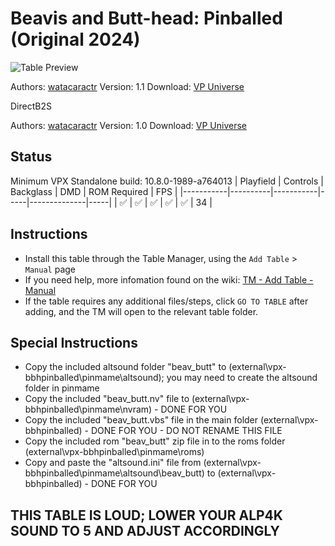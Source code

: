 # Beavis and Butt-head: Pinballed (Original 2024)

![Table Preview](../../images/vpx-bbhpinballed.jpg)

Authors: [watacaractr](https://vpuniverse.com/profile/5551-watacaractr/)
Version: 1.1
Download: [VP Universe](https://vpuniverse.com/files/file/18299-beavis-and-butt-head-pinballed-original-2024/)

DirectB2S

Authors: [watacaractr](https://vpuniverse.com/profile/5551-watacaractr/)
Version: 1.0
Download: [VP Universe](https://vpuniverse.com/files/file/18258-beavis-and-butt-head-pinballed-bally-1993-directb2s-3-screen/)

## Status 

Minimum VPX Standalone build: 10.8.0-1989-a764013
| Playfield | Controls | Backglass | DMD | ROM Required | FPS | 
|-----------|----------|-----------|-----|--------------|-----|
| :white_check_mark: | :white_check_mark: | :white_check_mark: | :white_check_mark: | :white_check_mark: | 34 |

## Instructions

- Install this table through the Table Manager, using the `Add Table` > `Manual` page
- If you need help, more infomation found on the wiki: [TM - Add Table - Manual](https://github.com/LegendsUnchained/vpx-standalone-alp4k/wiki/%5B04%5D-%F0%9F%A7%A1-TM-%E2%80%90-Other-Features#add-table---manual)
- If the table requires any additional files/steps, click `GO TO TABLE` after adding, and the TM will open to the relevant table folder.

## Special Instructions
- Copy the included altsound folder "beav_butt" to (external\vpx-bbhpinballed\pinmame\altsound\); you may need to create the altsound folder in pinmame
- Copy the included "beav_butt.nv" file to (external\vpx-bbhpinballed\pinmame\nvram) - DONE FOR YOU
- Copy the included "beav_butt.vbs" file in the main folder (external\vpx-bbhpinballed) - DONE FOR YOU - DO NOT RENAME THIS FILE
- Copy the included rom "beav_butt" zip file in to the roms folder (external\vpx-bbhpinballed\pinmame\roms)
- Copy and paste the "altsound.ini" file from (external\vpx-bbhpinballed\pinmame\altsound\beav_butt) to (external\vpx-bbhpinballed) - DONE FOR YOU

## THIS TABLE IS LOUD; LOWER YOUR ALP4K SOUND TO 5 AND ADJUST ACCORDINGLY

